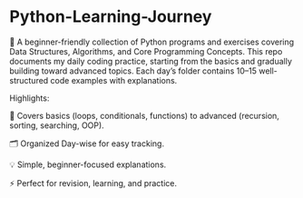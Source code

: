 # Python-Learning-Journey
🚀 A beginner-friendly collection of Python programs and exercises covering Data Structures, Algorithms, and Core Programming Concepts. This repo documents my daily coding practice, starting from the basics and gradually building toward advanced topics. Each day’s folder contains 10–15 well-structured code examples with explanations.

Highlights:

📘 Covers basics (loops, conditionals, functions) to advanced (recursion, sorting, searching, OOP).

🗂 Organized Day-wise for easy tracking.

💡 Simple, beginner-focused explanations.

⚡ Perfect for revision, learning, and practice.
